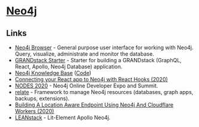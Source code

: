 # [Neo4j](https://neo4j.com/)

## Links

- [Neo4j Browser](https://github.com/neo4j/neo4j-browser) - General purpose user interface for working with Neo4j. Query, visualize, administrate and monitor the database.
- [GRANDstack Starter](https://github.com/grand-stack/grand-stack-starter) - Starter for building a GRANDstack (GraphQL, React, Apollo, Neo4j Database) application.
- [Neo4j Knowledge Base](https://neo4j.com/developer/kb/) ([Code](https://github.com/neo4j-documentation/knowledge-base))
- [Connecting your React app to Neo4j with React Hooks (2020)](https://medium.com/neo4j/connecting-to-react-app-to-neo4j-148881d838b8)
- [NODES 2020](https://neo4j.com/nodes-2020/) - Neo4j Online Developer Expo and Summit.
- [relate](https://github.com/neo4j-devtools/relate) - Framework to manage Neo4j resources (databases, graph apps, backups, extensions).
- [Building A Location Aware Endpoint Using Neo4j And Cloudflare Workers (2020)](https://lyonwj.com/blog/neo4j-http-api-edge-workers)
- [LEANstack](https://github.com/michaeldgraham/lean-stack) - Lit-Element Apollo Neo4j.
